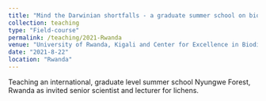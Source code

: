 ```yaml
---
title: "Mind the Darwinian shortfalls - a graduate summer school on biodiversity and collection management in east Africa; 22-8-2021 to 3-9-2021"
collection: teaching
type: "Field-course"
permalink: /teaching/2021-Rwanda
venue: "University of Rwanda, Kigali and Center for Excellence in Biodiversity and Natural Resource Management"
date: "2021-8-22"
location: "Rwanda"
---
```

Teaching an international, graduate level summer school Nyungwe Forest, Rwanda as invited senior 
scientist and lecturer for lichens. 
